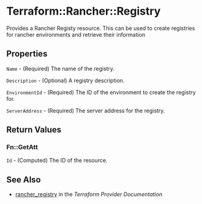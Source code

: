 # Terraform::Rancher::Registry

Provides a Rancher Registy resource. This can be used to create registries for rancher environments and retrieve their information

## Properties

`Name` - (Required) The name of the registry.

`Description` - (Optional) A registry description.

`EnvironmentId` - (Required) The ID of the environment to create the registry for.

`ServerAddress` - (Required) The server address for the registry.


## Return Values

### Fn::GetAtt

`Id` - (Computed) The ID of the resource.

## See Also

* [rancher_registry](https://www.terraform.io/docs/providers/rancher/r/registry.html) in the _Terraform Provider Documentation_